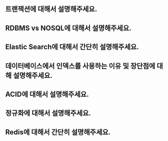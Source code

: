 ## 트랜잭션에 대해서 설명해주세요.
## RDBMS vs NOSQL에 대해서 설명해주세요.
## Elastic Search에 대해서 간단히 설명해주세요.
## 데이터베이스에서 인덱스를 사용하는 이유 및 장단점에 대해 설명해주세요.
## ACID에 대해서 설명해주세요.
## 정규화에 대해서 설명해주세요.
## Redis에 대해서 간단히 설명해주세요.

